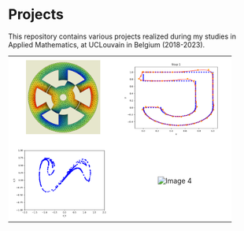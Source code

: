 # Projects

This repository contains various projects realized during my studies in Applied Mathematics, at UCLouvain in Belgium (2018-2023).


 <table style="width:90%;" bgcolor="white" border="0">
        <tr>
            <td align="center"><img src="FEM_Switched_Reluctance_Motor/Images/mesh.png" alt="Image 1" style="width: 72%; height: auto;"></td>
            <td align="center"><img src="B_Splines/Images/Solutions_evolution.gif" alt="Image 2" style="width: 100%; height: auto;" ></td>
        </tr>
        <tr>
            <td align="center"><img src="Duffing_Equation_Chaos/Images/strange_attractor.gif" alt="Image 3" style="height: 120; width: auto;"></td>
            <td align="center"><img src="Fluid_Convection/Images/anim_mixer.gif" alt="Image 4" style="height: 120;width: auto"></td>
        </tr>
</table>

